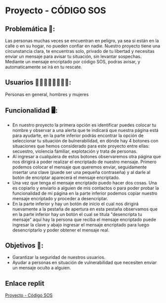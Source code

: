 # Proyecto - CÓDIGO SOS
## Problemática 🚩:
Las personas muchas veces se encuentran en peligro, ya sea si están en la calle o en su hogar, no pueden confiar en nadie. Nuestro proyecto tiene una circunstancia clara, te encuentras solo, privado de tu libertad y necesitas enviar un mensaje para avisar tu situación, sin levantar sospechas. Mediante un mensaje encriptado por código SOS, podras avisar, y automaticamente se irá en tu rescate.
## Usuarios 👩🏽👨🏽👧🏽👦🏽:
Personas en general, hombres y mujeres
## Funcionalidad 🖥️:
* En nuestro proyecto la primera opción es identificar puedes colocar tu nombre y observar a una alerta que te indicará que nuestra página está para ayudarte, en la parte inferior podrás encontrar la opción de seleccionar tu situación de bulnerabilidad, en dónde hay 4 botones con situaciones que hemos considerado para este proyecto entre ellas: secuestro, violencia familiar, explotación y trata de personas.
* Al ingresar a cualquiera de estos botones observaremos otra página que nos dirigirá a poder realizar el encriptado de nuestro mensaje. Primero podemos colocar el mensaje que queremos enviar, seguidamente insertar una clave (puede ser una pequeña contraseña) y al darle al botón de encriptar aparecerá el mensaje encriptado.
* Una vez que tenga el mensaje encriptado puedo hacer dos cosas. Una es copiarlo y enviarlo a alguien de mis contactos o para poder probar la funcionalidad de mí página en la parte inferior podemos copiar nuestro mensaje encriptado y proceder a desencriptar.
* En la parte inferior y hay un botón de inicio el cual nos dirigirá nuevamente a la pestaña de apertura en esta pestaña observamos que en la parte inferior hay un botón el cual se titula "desencripta tu mensaje" aquí hay la persona que reciba el mensaje encriptado puede ingresar la clave y abajo ingresar el mensaje encriptado para luego desencriptarlo y poder obtener el mensaje real.

## Objetivos 📌:
* Garantizar la seguridad de nuestros usuarios.
* Ayudar a personas en situación de vulnerabilidad que necesiten enviar un mensaje oculto a alguien.
## Enlace replit
[Proyecto - Código SOS](https://Culture-fest.camila-nadinena.repl.co)
